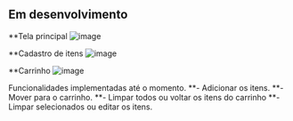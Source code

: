 ## Em desenvolvimento

**Tela principal
![image](https://github.com/caioTeless/marketList/assets/61428146/4dccd620-5b11-422e-aec2-499392b22565)

**Cadastro de itens
![image](https://github.com/caioTeless/marketList/assets/61428146/4fbf7e72-2ee1-46c4-a850-01c53bfa9cd9)

**Carrinho
![image](https://github.com/caioTeless/marketList/assets/61428146/dcdb7c9f-9772-4767-9a80-47ab13b8aef4)


Funcionalidades implementadas até o momento.
**- Adicionar os itens.
**- Mover para o carrinho.
**- Limpar todos ou voltar os itens do carrinho
**- Limpar selecionados ou editar os itens.
